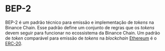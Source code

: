 # BEP-2

BEP-2 é um padrão técnico para emissão e implementação de _tokens_ na Binance Chain. Esse padrão define um conjunto de regras que os _tokens_ devem seguir para funcionar no ecossistema da Binance Chain. Um padrão de _token_ comparável para emissão de _tokens_ na _blockchain_ [Ethereum](Ethereum.md) é o [ERC-20](ERC-20.md).
